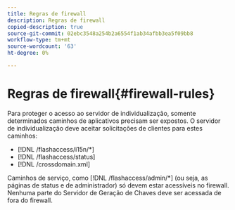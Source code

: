 ```yaml
---
title: Regras de firewall
description: Regras de firewall
copied-description: true
source-git-commit: 02ebc3548a254b2a6554f1ab34afbb3ea5f09bb8
workflow-type: tm+mt
source-wordcount: '63'
ht-degree: 0%

---
```


# Regras de firewall{#firewall-rules}

Para proteger o acesso ao servidor de individualização, somente determinados caminhos de aplicativos precisam ser expostos. O servidor de individualização deve aceitar solicitações de clientes para estes caminhos:

* [!DNL /flashaccess/i15n/*]
* [!DNL /flashaccess/status]
* [!DNL /crossdomain.xml]

Caminhos de serviço, como [!DNL /flashaccess/admin/*] (ou seja, as páginas de status e de administrador) só devem estar acessíveis no firewall. Nenhuma parte do Servidor de Geração de Chaves deve ser acessada de fora do firewall.
